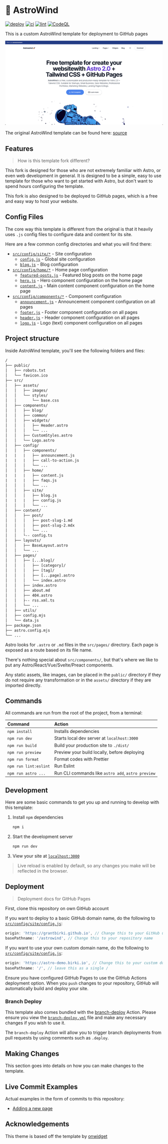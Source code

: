 # 🚀 AstroWind

[![deploy](https://github.com/GrantBirki/astrowind/actions/workflows/deploy.yml/badge.svg)](https://github.com/GrantBirki/astrowind/actions/workflows/deploy.yml) [![ci](https://github.com/GrantBirki/astrowind/actions/workflows/ci.yml/badge.svg)](https://github.com/GrantBirki/astrowind/actions/workflows/ci.yml) [![lint](https://github.com/GrantBirki/astrowind/actions/workflows/lint.yml/badge.svg)](https://github.com/GrantBirki/astrowind/actions/workflows/lint.yml) [![CodeQL](https://github.com/GrantBirki/astrowind/actions/workflows/codeql-analysis.yml/badge.svg)](https://github.com/GrantBirki/astrowind/actions/workflows/codeql-analysis.yml)

This is a custom AstroWind template for deployment to GitHub pages

![example](docs/assets/example.png)

The original AstroWind template can be found here: [source](https://github.com/onwidget/astrowind)

## Features

> How is this template fork different?

This fork is designed for those who are not extremely familiar with Astro, or even web development in general. It is designed to be a simple, easy to use template for those who want to get started with Astro, but don't want to spend hours configuring the template.

This fork is also designed to be deployed to GitHub pages, which is a free and easy way to host your website.

## Config Files

The core way this template is different from the original is that it heavily uses `.js` config files to configure data and content for its site.

Here are a few common config directories and what you will find there:

- [`src/config/site/*`](src/config/site) - Site configuration
  - [`config.js`](src/config/site/config.js) - Global site configuration
  - [`blog.js`](src/config/site/blog.js) - Blog configuration
- [`src/config/home/*`](src/config/home) - Home page configuration
  - [`featured-posts.js`](src/config/home/featured-posts.js) - Featured blog posts on the home page
  - [`hero.js`](src/config/home/hero.js) - Hero component configuration on the home page
  - [`content.js`](src/config/home/content.js) - Main content component configuration on the home page
- [`src/config/components/*`](src/config/components) - Component configuration
  - [`announcement.js`](src/config/components/announcement.js) - Announcement component configuration on all pages
  - [`footer.js`](src/config/components/footer.js) - Footer component configuration on all pages
  - [`header.js`](src/config/components/header.js) - Header component configuration on all pages
  - [`logo.js`](src/config/components/logo.js) - Logo (text) component configuration on all pages

## Project structure

Inside AstroWind template, you'll see the following folders and files:

```text
/
├── public/
│   ├── robots.txt
│   └── favicon.ico
├── src/
│   ├── assets/
│   │   ├── images/
│   │   └── styles/
│   │       └── base.css
│   ├── components/
│   │   ├── blog/
│   │   ├── common/
│   │   ├── widgets/
│   │   │   ├── Header.astro
│   │   │   └── ...
│   │   ├── CustomStyles.astro
│   │   └── Logo.astro
│   ├── config/
│   │   ├── components/
|   |   |   ├── announcement.js
|   |   |   ├── call-to-action.js
│   │   │   └── ...
│   │   ├── home/
|   |   |   ├── content.js
|   |   |   ├── faqs.js
│   │   │   └── ...
│   │   ├── site/
│   │   │   ├── blog.js
|   |   |   ├── config.js
│   │   │   └── ...
│   ├── content/
│   │   ├── post/
│   │   │   ├── post-slug-1.md
│   │   │   ├── post-slug-2.mdx
│   │   │   └── ...
│   │   └-- config.ts
│   ├── layouts/
│   │   ├── BaseLayout.astro
│   │   └── ...
│   ├── pages/
│   │   ├── [...blog]/
│   │   │   ├── [category]/
│   │   │   ├── [tag]/
│   │   │   ├── [...page].astro
│   │   │   └── index.astro
│   │   ├── index.astro
│   │   ├── about.md
│   │   ├── 404.astro
│   │   ├-- rss.xml.ts
│   │   └── ...
│   ├── utils/
│   ├── config.mjs
│   └── data.js
├── package.json
├── astro.config.mjs
└── ...
```

Astro looks for `.astro` or `.md` files in the `src/pages/` directory. Each page is exposed as a route based on its file name.

There's nothing special about `src/components/`, but that's where we like to put any Astro/React/Vue/Svelte/Preact components.

Any static assets, like images, can be placed in the `public/` directory if they do not require any transformation or in the `assets/` directory if they are imported directly.

## Commands

All commands are run from the root of the project, from a terminal:

| Command               | Action                                             |
| :-------------------- | :------------------------------------------------- |
| `npm install`         | Installs dependencies                              |
| `npm run dev`         | Starts local dev server at `localhost:3000`        |
| `npm run build`       | Build your production site to `./dist/`            |
| `npm run preview`     | Preview your build locally, before deploying       |
| `npm run format`      | Format codes with Prettier                         |
| `npm run lint:eslint` | Run Eslint                                         |
| `npm run astro ...`   | Run CLI commands like `astro add`, `astro preview` |

## Development

Here are some basic commands to get you up and running to develop with this template:

1. Install `npm` dependencies

   ```bash
   npm i
   ```

2. Start the development server

   ```bash
   npm run dev
   ```

3. View your site at [`localhost:3000`](http://localhost:3000/)

> Live reload is enabled by default, so any changes you make will be reflected in the browser.

## Deployment

> Deployment docs for GitHub Pages

First, clone this repository on own GitHub account

If you want to deploy to a basic GitHub domain name, do the following to [`src/config/site/config.js`](src/config/site/config.js):

```js
origin: 'https://grantbirki.github.io', // Change this to your GitHub username
basePathname: '/astrowind', // Change this to your repository name
```

If you want to use your own custom domain name, do the following to [`src/config/site/config.js`](src/config/site/config.js):

```js
origin: 'https://astro-demo.birki.io', // Change this to your custom domain name make sure it points to your GitHub Pages domain
basePathname: '/', // leave this as a single /
```

Ensure you have configured GitHub Pages to use the GitHub Actions deployment option. When you `push` changes to your repository, GitHub will automatically build and deploy your site.

### Branch Deploy

This template also comes bundled with the [branch-deploy](https://github.com/github/branch-deploy) Action. Please ensure you view the [`branch-deploy.yml`](.github/workflows/branch-deploy.yml) file and make any necessary changes if you wish to use it.

The `branch-deploy` Action will allow you to trigger branch deployments from pull requests by using comments such as `.deploy`.

## Making Changes

This section goes into details on how you can make changes to the template.

## Live Commit Examples

Actual examples in the form of commits to this repository:

- [Adding a new page](https://github.com/GrantBirki/astrowind/commit/6836c11a3140181a65f252e3709e398f67e632c4)

## Acknowledgements

This theme is based off the template by [onwidget](https://github.com/onwidget/astrowind)

